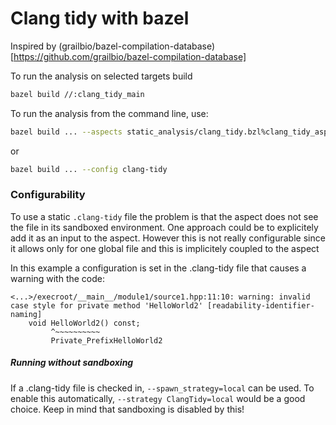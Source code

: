 # Clang tidy with bazel

Inspired by (grailbio/bazel-compilation-database)[https://github.com/grailbio/bazel-compilation-database]

To run the analysis on selected targets build
```bash
bazel build //:clang_tidy_main
```

To run the analysis from the command line, use:
```bash
bazel build ... --aspects static_analysis/clang_tidy.bzl%clang_tidy_aspect
```
or
```bash
bazel build ... --config clang-tidy
```


### Configurability
To use a static `.clang-tidy` file the problem is that the aspect does not see the file in its sandboxed environment.
One approach could be to explicitely add it as an input to the aspect.
However this is not really configurable since it allows only for one global file and this is implicitely coupled to the aspect

In this example a configuration is set in the .clang-tidy file that causes a warning with the code:
```
<...>/execroot/__main__/module1/source1.hpp:11:10: warning: invalid case style for private method 'HelloWorld2' [readability-identifier-naming]
    void HelloWorld2() const;
         ^~~~~~~~~~~
         Private_PrefixHelloWorld2
```



##### Running without sandboxing
If a .clang-tidy file is checked in, `--spawn_strategy=local` can be used.
To enable this automatically, `--strategy ClangTidy=local` would be a good choice.
Keep in mind that sandboxing is disabled by this!
